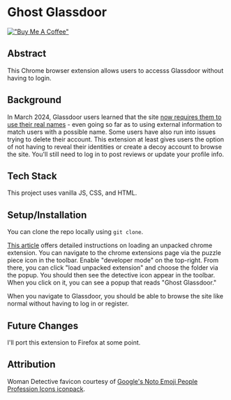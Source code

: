 # Ghost Glassdoor

[!["Buy Me A Coffee"](https://www.buymeacoffee.com/assets/img/custom_images/orange_img.png)](https://www.buymeacoffee.com/decemberthedeveloper)

## Abstract
This Chrome browser extension allows users to accesss Glassdoor without having to login.

## Background
In March 2024, Glassdoor users learned that the site [now requires them to use their real names](https://www.wired.com/story/glassdoor-wants-to-know-your-real-name/) - even going so far as to using external information to match users with a possible name. Some users have also run into issues trying to delete their account. This extension at least gives users the option of not having to reveal their identities or create a decoy account to browse the site. You'll still need to log in to post reviews or update your profile info.

## Tech Stack
This project uses vanilla JS, CSS, and HTML.

## Setup/Installation
You can clone the repo locally using `git clone`.

[This article](https://developer.chrome.com/docs/extensions/mv3/getstarted/development-basics/#load-unpacked) offers detailed instructions on loading an unpacked chrome extension. You can navigate to the chrome extensions page via the puzzle piece icon in the toolbar. Enable "developer mode" on the top-right. From there, you can click "load unpacked extension" and choose the folder via the popup. You should then see the detective icon appear in the toolbar. When you click on it, you can see a popup that reads "Ghost Glassdoor."

When you navigate to Glassdoor, you should be able to browse the site like normal without having to log in or register.

## Future Changes
I'll port this extension to Firefox at some point.

## Attribution
Woman Detective favicon courtesy of [Google's Noto Emoji People Profession Icons iconpack](https://www.iconarchive.com/show/noto-emoji-people-profession-icons-by-google/10464-woman-detective-icon.html).

